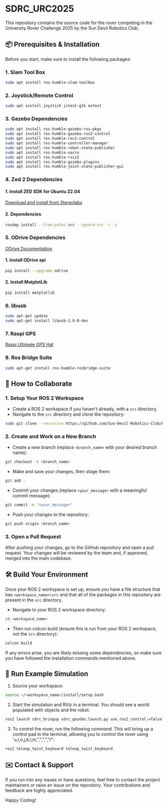 # SDRC_URC2025

This repository contains the source code for the rover competing in the University Rover Challenge 2025 by the Sun Devil Robotics Club.

## 📦 Prerequisites & Installation

Before you start, make sure to install the following packages:

### 1. Slam Tool Box

```bash
sudo apt install ros-humble-slam-toolbox
```

### 2. Joystick/Remote Control

```bash
sudo apt install joystick jstest-gtk evtest
```

### 3. Gazebo Dependencies

```bash
sudo apt install ros-humble-gazebo-ros-pkgs
sudo apt install ros-humble-gazebo-ros2-control
sudo apt install ros-humble-ros2-control
sudo apt install ros-humble-controller-manager
sudo apt install ros-humble-robot-state-publisher
sudo apt install ros-humble-xacro
sudo apt install ros-humble-rviz2
sudo apt install ros-humble-gazebo-plugins
sudo apt install ros-humble-joint-state-publisher-gui
```

### 4. Zed 2 Dependencies

#### 1. Install ZED SDK for Ubuntu 22.04

[Download and install from Stereolabs](https://www.stereolabs.com/developers/release/)

#### 2. Dependencies

```bash
rosdep install --from-paths src --ignore-src -r -y
```

### 5. ODrive Dependencies

[ODrive Documentation](https://docs.odriverobotics.com/v/0.5.6/getting-started.html)

#### 1. Install ODrive api

```bash
pip install --upgrade odrive
```

#### 2. Install MatplotLib

```bash
pip install matplotlib
```

### 6. libusb

```bash
sudo apt-get update
sudo apt-get install libusb-1.0-0-dev
```

### 7. Raspi GPS

[Raspi Ultimate GPS Hat](https://learn.adafruit.com/adafruit-ultimate-gps-hat-for-raspberry-pi/pi-setup)

### 8. Ros Bridge Suite

```bash
sudo apt-get install ros-humble-rosbridge-suite
```

## 🤝 How to Collaborate

### 1. Setup Your ROS 2 Workspace

- Create a ROS 2 workspace if you haven't already, with a `src` directory.
- Navigate to the `src` directory and clone the repository:

```bash
sudo git clone --recursive https://github.com/Sun-Devil-Robotics-Club/URC_2025_SRC_Code.git .
```

### 2. Create and Work on a New Branch

- Create a new branch (replace `<branch_name>` with your desired branch name):

```bash
git checkout -b <branch_name>
```

- Make and save your changes, then stage them:

```bash
git add .
```

- Commit your changes (replace `<your_message>` with a meaningful commit message):

```bash
git commit -m "<your_message>"
```

- Push your changes to the repository:

```bash
git push origin <branch_name>
```

### 3. Open a Pull Request

After pushing your changes, go to the GitHub repository and open a pull request. Your changes will be reviewed by the team and, if approved, merged into the main codebase.

## 🛠️ Build Your Environment

Once your ROS 2 workspace is set up, ensure you have a file structure that has `<workspace_name>\src` and that all of the packages in this repository are present in the `src` directory.

- Navigate to your ROS 2 workspace directory:

```bash
cd <workspace_name>
```

- Then run colcon build (ensure this is run from your ROS 2 workspace, not the `src` directory):

```bash
colcon build
```

If any errors arise, you are likely missing some dependencies, so make sure you have followed the installation commands mentioned above.

## 🚀 Run Example Simulation

1. Source your workspace:

```bash
source ~/<workspace_name>/install/setup.bash
```

2. Start the simulation and RViz in a terminal. You should see a world populated with objects and the robot:

```bash
ros2 launch sdrc_bringup sdrc_gazebo.launch.py use_ros2_control:=false
```

3. To control the rover, run the following command. This will bring up a control pad in the terminal, allowing you to control the rover using `u,i,o,j,k,l,m,",",".","/":

```bash
ros2 teleop_twist_keyboard teleop_twist_keyboard
```

## ✉️ Contact & Support

If you run into any issues or have questions, feel free to contact the project maintainers or raise an issue on the repository. Your contributions and feedback are highly appreciated.

Happy Coding!
